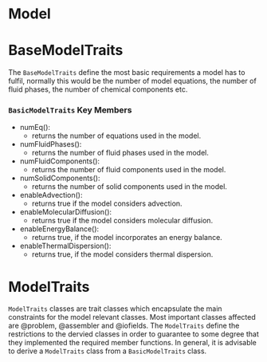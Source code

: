 # Model

# BaseModelTraits

The `BaseModelTraits` define the most basic requirements a model has to fulfil, normally this would be the number of model equations, the number of fluid phases, the number of chemical components etc.

### `BasicModelTraits` Key Members
* numEq():
    - returns the number of equations used in the model.
* numFluidPhases():
    - returns the number of fluid phases used in the model.
* numFluidComponents():
    - returns the number of fluid components used in the model.
* numSolidComponents():
    - returns the number of solid components used in the model.
* enableAdvection():
    - returns true if the model considers advection.
* enableMolecularDiffusion():
    - returns true if the model considers molecular diffusion.
* enableEnergyBalance():
    - returns true, if the model incorporates an energy balance. 
* enableThermalDispersion():
    - returns true, if the model considers thermal dispersion.

# ModelTraits

`ModelTraits` classes are trait classes which encapsulate the main constraints for the model relevant classes. Most important classes affected are @problem,  @assembler and @iofields. The `ModelTraits` define the restrictions to the dervied classes in order to guarantee to some degree that they implemented the required member functions. In general, it is advisable to derive a `ModelTraits` class from a `BasicModelTraits` class.

